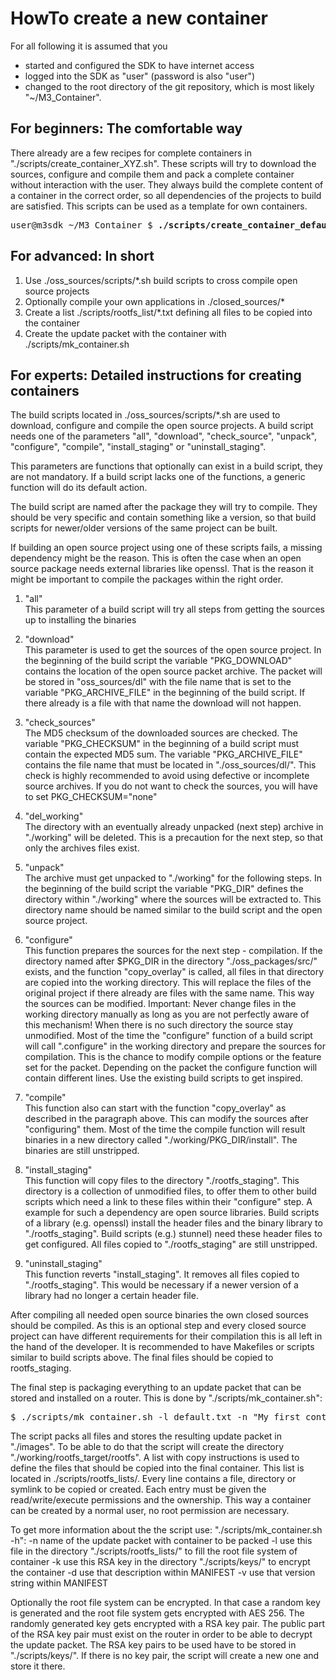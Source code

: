 # HowTo create a new container

For all following it is assumed that you

* started and configured the SDK to have internet access
* logged into the SDK as "user" (password is also "user")
* changed to the root directory of the git repository, which is most likely "~/M3_Container".

## For beginners: The comfortable way
There already are a few recipes for complete containers in "./scripts/create_container_XYZ.sh". These scripts will try to download the sources, configure and compile them and pack a complete container without interaction with the user. They always build the complete content of a container in the correct order, so all dependencies of the projects to build are satisfied. This scripts can be used as a template for own containers.
<pre>
user@m3sdk ~/M3_Container $ <b>./scripts/create_container_default.sh</b>
</pre>


## For advanced: In short
1. Use ./oss_sources/scripts/*.sh build scripts to cross compile open source projects
2. Optionally compile your own applications in ./closed_sources/*
3. Create a list ./scripts/rootfs_list/*.txt defining all files to be copied into the container
3. Create the update packet with the container with ./scripts/mk_container.sh


## For experts: Detailed instructions for creating containers
The build scripts located in ./oss_sources/scripts/*.sh are used to download, configure and compile the open source projects. A build script needs one of the parameters "all", "download", "check_source", "unpack", "configure", "compile", "install_staging" or "uninstall_staging".

This parameters are functions that optionally can exist in a build script, they are not mandatory. If a build script lacks one of the functions, a generic function will do its default action.

The build script are named after the package they will try to compile. They should be very specific and contain something like a version, so that build scripts for newer/older versions of the same project can be built.

If building an open source project using one of these scripts fails, a missing dependency might be the reason. This is often the case when an open source package needs external libraries like openssl. That is the reason it might be important to compile the packages within the right order.

1.  "all"<br>
    This parameter of a build script will try all steps from getting the sources up to installing the binaries

2.  "download"<br>
    This parameter is used to get the sources of the open source project. In the beginning of the build script the variable "PKG_DOWNLOAD" contains the location of the open source packet archive. The packet will be stored in "oss_sources/dl" with the file name that is set to the variable "PKG_ARCHIVE_FILE" in the beginning of the build script. If there already is a file with that name the download will not happen.

3.  "check_sources"<br>
    The MD5 checksum of the downloaded sources are checked. The variable "PKG_CHECKSUM" in the beginning of a build script must contain the expected MD5 sum. The variable "PKG_ARCHIVE_FILE" contains the file name that must be located in "./oss_sources/dl/". This check is highly recommended to avoid using defective or incomplete source archives. If you do not want to check the sources, you will have to set PKG_CHECKSUM="none"

4.  "del_working"<br>
	The directory with an eventually already unpacked (next step) archive in "./working" will be deleted. This is a precaution for the next step, so that only the archives files exist.

5.  "unpack"<br>
    The archive must get unpacked to "./working" for the following steps. In the beginning of the build script the variable "PKG_DIR" defines the directory within "./working" where the sources will be extracted to. This directory name should be named similar to the build script and the open source project.

6.  "configure"<br>
    This function prepares the sources for the next step - compilation. If the directory named after $PKG_DIR in the directory "./oss_packages/src/" exists, and the function "copy_overlay" is called, all files in that directory are copied into the working directory. This will replace the files of the original project if there already are files with the same name. This way the sources can be modified. Important: Never change files in the working directory manually as long as you are not perfectly aware of this mechanism! When there is no such directory the source stay unmodified. Most of the time the "configure" function of a build script will call ".configure" in the working directory and prepare the sources for compilation. This is the chance to modify compile options or the feature set for the packet. Depending on the packet the configure function will contain different lines. Use the existing build scripts to get inspired.

7. "compile"<br>
    This function also can start with the function "copy_overlay" as described in the paragraph above. This can modify the sources after "configuring" them. Most of the time the compile function will result binaries in a new directory called "./working/PKG_DIR/install". The binaries are still unstripped.

8. "install_staging"<br>
    This function will copy files to the directory "./rootfs_staging". This directory is a collection of unmodified files, to offer them to other build scripts which need a link to these files within their "configure" step. A example for such a dependency are open source libraries. Build scripts of a library (e.g. openssl) install the header files and the binary library to "./rootfs_staging". Build scripts (e.g.) stunnel) need these header files to get configured. All files copied to "./rootfs_staging" are still unstripped.

9. "uninstall_staging"<br>
    This function reverts "install_staging". It removes all files copied to "./rootfs_staging". This would be necessary if a newer version of a library had no longer a certain header file.

After compiling all needed open source binaries the own closed sources should be compiled. As this is an optional step and every closed source project can have different requirements for their compilation this is all left in the hand of the developer. It is recommended to have Makefiles or scripts similar to build scripts above. The final files should be copied to rootfs_staging.

The final step is packaging everything to an update packet that can be stored and installed on a router. This is done by "./scripts/mk_container.sh":
<pre>
$ ./scripts/mk_container.sh -l default.txt -n "My_first_container" -v 1.0
</pre>

The script packs all files and stores the resulting update packet in "./images". To be able to do that the script will create the directory "./working/rootfs_target/rootfs". A list with copy instructions is used to define the files that should be copied into the final container. This list is located in ./scripts/rootfs_lists/. Every line contains a file, directory or symlink to be copied or created. Each entry must be given the read/write/execute permissions and the ownership. This way a container can be created by a normal user, no root permission are necessary.

To get more information about the the script use: "./scripts/mk_container.sh -h":
    -n  name of the update packet with container to be packed
    -l  use this file in the directory "./scripts/rootfs_lists/" to fill the root file system of container
    -k  use this RSA key in the directory "./scripts/keys/" to encrypt the container
    -d  use that description within MANIFEST
    -v  use that version string within MANIFEST

Optionally the root file system can be encrypted. In that case a random key is generated and the root file system gets encrypted with AES 256. The randomly generated key gets encrypted with a RSA key pair. The public part of the RSA key pair must exist on the router in order to be able to decrypt the update packet. The RSA key pairs to be used have to be stored in "./scripts/keys/". If there is no key pair, the script will create a new one and store it there.
